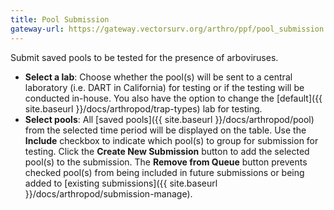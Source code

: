 ```yaml
---
title: Pool Submission
gateway-url: https://gateway.vectorsurv.org/arthro/ppf/pool_submission
---
```

Submit saved pools to be tested for the presence of arboviruses.

* **Select a lab**: Choose whether the pool(s) will be sent to a central laboratory (i.e. DART in California) for testing or if the testing will be conducted in-house. You also have the option to change the [default]({{ site.baseurl }}/docs/arthropod/trap-types) lab for testing.
* **Select pools**: All [saved pools]({{ site.baseurl }}/docs/arthropod/pool) from the selected time period will be displayed on the table. Use the **Include** checkbox to indicate which pool(s) to group for submission for testing. Click the **Create New Submission** button to add the selected pool(s) to the submission. The **Remove from Queue** button prevents checked pool(s) from being included in future submissions or being added to [existing submissions]({{ site.baseurl }}/docs/arthropod/submission-manage).
